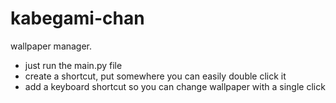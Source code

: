 # kabegami-chan
wallpaper manager.

- just run the main.py file
- create a shortcut, put somewhere you can easily double click it
- add a keyboard shortcut so you can change wallpaper with a single click
